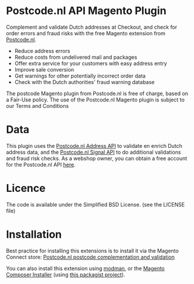 Postcode.nl API Magento Plugin
=============

Complement and validate Dutch addresses at Checkout, and check for order errors and fraud risks with the free Magento extension from [Postcode.nl](http://postcode.nl).

- Reduce address errors
- Reduce costs from undelivered mail and packages
- Offer extra service for your customers with easy address entry
- Improve sale conversion
- Get warnings for other potentially incorrect order data
- Check with the Dutch authorities' fraud warning database

The postcode Magento plugin from Postcode.nl is free of charge, based on a Fair-Use policy. The use of the Postcode.nl Magento plugin is subject to our Terms and Conditions

Data
=============

This plugin uses the [Postcode.nl Address API](https://api.postcode.nl/documentation/address-api-description) to validate en enrich Dutch address data, and the [Postcode.nl Signal API](https://api.postcode.nl/documentation/signal-api-description) to do additional validations and fraud risk checks.
As a webshop owner, you can obtain a free account for the Postcode.nl API [here](https://api.postcode.nl).


Licence
=============

The code is available under the Simplified BSD License. (see the LICENSE file)

Installation
=============

Best practice for installing this extensions is to install it via the Magento Connect store:
[Postcode.nl postcode complementation and validation](http://www.magentocommerce.com/magento-connect/catalog/product/view/id/14360/s/postcode-nl-postcode-complementation-and-validation-5609)

You can also install this extension using [modman](https://github.com/colinmollenhour/modman), or the [Magento Composer Installer](https://github.com/magento-hackathon/magento-composer-installer) (using [this packagist project](https://packagist.org/packages/postcode-nl/api-magentoplugin)).
